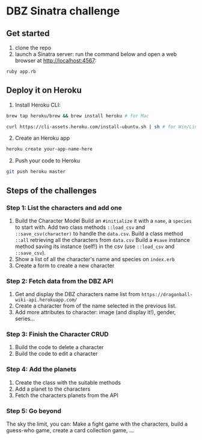 # DBZ Sinatra challenge

## Get started

1. clone the repo
2. launch a Sinatra server: run the command below and open a web browser at [http://localhost:4567](http://localhost:4567):
```bash
ruby app.rb
```

## Deploy it on Heroku

1. Install Heroku CLI:
```bash
brew tap heroku/brew && brew install heroku # for Mac
```
```bash
curl https://cli-assets.heroku.com/install-ubuntu.sh | sh # for Win/Linux
```
2. Create an Heroku app
```bash
heroku create your-app-name-here
```

2. Push your code to Heroku
```bash
git push heroku master
```

## Steps of the challenges

### Step 1: List the characters and add one
1. Build the Character Model
Build an `#initialize` it with a `name`, a `species` to start with.
Add two class methods `::load_csv` and `::save_csv(character)` to handle the `data.csv`.
Build a class method `::all` retrieving all the characters from `data.csv` 
Build a `#save` instance method saving its instance (self!) in the csv (use `::load_csv` and `::save_csv`).
2. Show a list of all the character's name and species on `index.erb`
3. Create a form to create a new character

### Step 2: Fetch data from the DBZ API
1. Get and display the DBZ characters name list from `https://dragonball-wiki-api.herokuapp.com/`
2. Create a character from of the name selected in the previous list.
3. Add more attributes to character: image (and display it!), gender, series...

### Step 3: Finish the Character CRUD
1. Build the code to delete a character
2. Build the code to edit a character

### Step 4: Add the planets
1. Create the class with the suitable methods
2. Add a planet to the characters
3. Fetch the characters planets from the API

### Step 5: Go beyond
The sky the limit, you can:
Make a fight game with the characters, build a guess-who game, create a card collection game, ...
